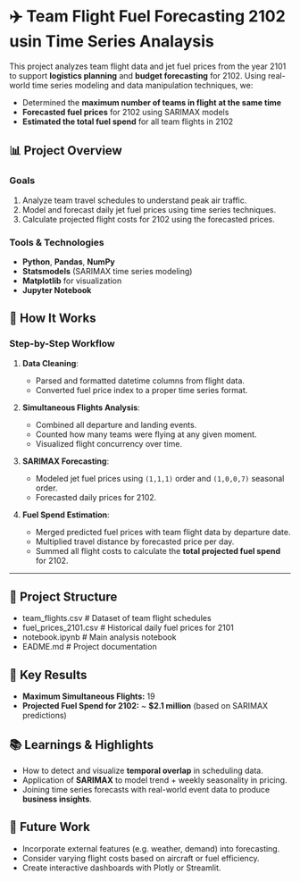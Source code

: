 # ✈️ Team Flight Fuel Forecasting 2102 usin Time Series Analaysis 

This project analyzes team flight data and jet fuel prices from the year 2101 to support **logistics planning** and **budget forecasting** for 2102. Using real-world time series modeling and data manipulation techniques, we:

- Determined the **maximum number of teams in flight at the same time**
- **Forecasted fuel prices** for 2102 using SARIMAX models
- **Estimated the total fuel spend** for all team flights in 2102


## 📊 Project Overview

### Goals
1. Analyze team travel schedules to understand peak air traffic.
2. Model and forecast daily jet fuel prices using time series techniques.
3. Calculate projected flight costs for 2102 using the forecasted prices.

### Tools & Technologies
- **Python**, **Pandas**, **NumPy**
- **Statsmodels** (SARIMAX time series modeling)
- **Matplotlib** for visualization
- **Jupyter Notebook**

## 🚀 How It Works

### Step-by-Step Workflow

1. **Data Cleaning**:
   - Parsed and formatted datetime columns from flight data.
   - Converted fuel price index to a proper time series format.

2. **Simultaneous Flights Analysis**:
   - Combined all departure and landing events.
   - Counted how many teams were flying at any given moment.
   - Visualized flight concurrency over time.

3. **SARIMAX Forecasting**:
   - Modeled jet fuel prices using `(1,1,1)` order and `(1,0,0,7)` seasonal order.
   - Forecasted daily prices for 2102.

4. **Fuel Spend Estimation**:
   - Merged predicted fuel prices with team flight data by departure date.
   - Multiplied travel distance by forecasted price per day.
   - Summed all flight costs to calculate the **total projected fuel spend** for 2102.

---

## 📁 Project Structure
- team_flights.csv # Dataset of team flight schedules
- fuel_prices_2101.csv # Historical daily fuel prices for 2101
- notebook.ipynb # Main analysis notebook
- EADME.md # Project documentation


## 📌 Key Results
- **Maximum Simultaneous Flights:** 19  
- **Projected Fuel Spend for 2102:** ~ **$2.1 million** (based on SARIMAX predictions)


## 📚 Learnings & Highlights
- How to detect and visualize **temporal overlap** in scheduling data.
- Application of **SARIMAX** to model trend + weekly seasonality in pricing.
- Joining time series forecasts with real-world event data to produce **business insights**.


## 🧠 Future Work
- Incorporate external features (e.g. weather, demand) into forecasting.
- Consider varying flight costs based on aircraft or fuel efficiency.
- Create interactive dashboards with Plotly or Streamlit.

